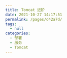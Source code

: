 ```yaml
---
title: Tomcat 进阶
date: 2021-10-27 14:17:51
permalink: /pages/d42a7d/
tags: 
  - null
categories: 
  - 部署
  - 服务
  - Tomcat
---
```


